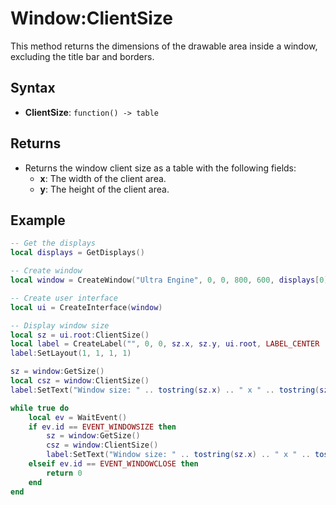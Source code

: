 # Window:ClientSize

This method returns the dimensions of the drawable area inside a window, excluding the title bar and borders.

## Syntax

- **ClientSize**: `function() -> table`

## Returns

- Returns the window client size as a table with the following fields:
  - **x**: The width of the client area.
  - **y**: The height of the client area.

## Example

```lua
-- Get the displays
local displays = GetDisplays()

-- Create window
local window = CreateWindow("Ultra Engine", 0, 0, 800, 600, displays[0], WINDOW_TITLEBAR | WINDOW_RESIZABLE)

-- Create user interface
local ui = CreateInterface(window)

-- Display window size
local sz = ui.root:ClientSize()
local label = CreateLabel("", 0, 0, sz.x, sz.y, ui.root, LABEL_CENTER | LABEL_MIDDLE)
label:SetLayout(1, 1, 1, 1)

sz = window:GetSize()
local csz = window:ClientSize()
label:SetText("Window size: " .. tostring(sz.x) .. " x " .. tostring(sz.y) .. "\n\nClient size: " .. tostring(csz.x) .. " x " .. tostring(csz.y))

while true do
    local ev = WaitEvent()
    if ev.id == EVENT_WINDOWSIZE then
        sz = window:GetSize()
        csz = window:ClientSize()
        label:SetText("Window size: " .. tostring(sz.x) .. " x " .. tostring(sz.y) .. "\n\nClient size: " .. tostring(csz.x) .. " x " .. tostring(csz.y))
    elseif ev.id == EVENT_WINDOWCLOSE then
        return 0
    end
end
```
